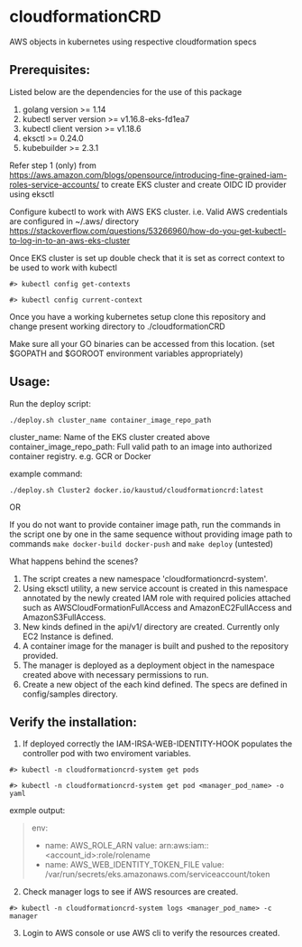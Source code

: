 # cloudformationCRD
AWS objects in kubernetes using respective cloudformation specs

## Prerequisites:
Listed below are the dependencies for the use of this package
1. golang version >= 1.14
2. kubectl server version >= v1.16.8-eks-fd1ea7
3. kubectl client version >= v1.18.6
4. eksctl >= 0.24.0
5. kubebuilder >= 2.3.1

Refer step 1 (only) from https://aws.amazon.com/blogs/opensource/introducing-fine-grained-iam-roles-service-accounts/
to create EKS cluster and create OIDC ID provider using eksctl

Configure kubectl to work with AWS EKS cluster. i.e. Valid AWS credentials are configured in ~/.aws/ directory
https://stackoverflow.com/questions/53266960/how-do-you-get-kubectl-to-log-in-to-an-aws-eks-cluster

Once EKS cluster is set up double check that it is set as correct context to be used to work with kubectl

`#> kubectl config get-contexts`

`#> kubectl config current-context`

Once you have a working kubernetes setup clone this repository and change present working directory to ./cloudformationCRD

Make sure all your GO binaries can be accessed from this location. (set $GOPATH and $GOROOT environment variables appropriately)

## Usage:

Run the deploy script:

`./deploy.sh cluster_name container_image_repo_path`

cluster_name: Name of the EKS cluster created above
container_image_repo_path: Full valid path to an image into authorized container registry. e.g. GCR or Docker

example command:

`./deploy.sh Cluster2 docker.io/kaustud/cloudformationcrd:latest`

OR

If you do not want to provide container image path, run the commands in the script one by one in the same sequence without providing image path to commands `make docker-build docker-push` and `make deploy` (untested)

What happens behind the scenes?
1. The script creates a new namespace 'cloudformationcrd-system'.
2. Using eksctl utility, a new service account is created in this namespace annotated by the newly created IAM role with
   required policies attached such as AWSCloudFormationFullAccess and AmazonEC2FullAccess and AmazonS3FullAccess.
3. New kinds defined in the api/v1/ directory are created. Currently only EC2 Instance is defined.
4. A container image for the manager is built and pushed to the repository provided.
5. The manager is deployed as a deployment object in the namespace created above with necessary permissions to run.
6. Create a new object of the each kind defined. The specs are defined in config/samples directory.

## Verify the installation:

1. If deployed correctly the IAM-IRSA-WEB-IDENTITY-HOOK populates the controller pod with two enviroment variables.

`#> kubectl -n cloudformationcrd-system get pods`

`#> kubectl -n cloudformationcrd-system get pod <manager_pod_name> -o yaml`

exmple output:

> env:
> - name: AWS_ROLE_ARN
>   value: arn:aws:iam::<account_id>:role/rolename
> - name: AWS_WEB_IDENTITY_TOKEN_FILE
>   value: /var/run/secrets/eks.amazonaws.com/serviceaccount/token

2. Check manager logs to see if AWS resources are created.

`#> kubectl -n cloudformationcrd-system logs <manager_pod_name> -c manager`

3. Login to AWS console or use AWS cli to verify the resources created.